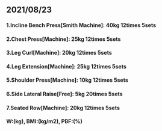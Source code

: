 ## 2021/08/23
#### 1.Incline Bench Press\[Smith Machine\]: 40kg 12times 5sets
#### 2.Chest Press\[Machine\]: 25kg 12times 5sets
#### 3.Leg Curl\[Machine\]: 20kg 12times 5sets
#### 4.Leg Extension\[Machine\]: 25kg 12times 5sets
#### 5.Shoulder Press[Machine]: 10kg 12times 5sets
#### 6.Side Lateral Raise\[Free\]: 5kg 20times 5sets
#### 7.Seated Row\[Machine\]: 20kg 12times 5sets
#### W:(kg), BMI:(kg/m2), PBF:(%)
